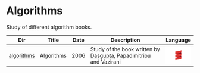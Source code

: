 # Algorithms


Study of different algorithm books.

|          Dir                     | Title                        | Date |  Description | Language |
|----------------------------------|------------------------------|------|--------------|-------------|
| [algorithms](algorithms)         | Algorithms                   | 2006 | Study of the book written by [Dasgupta](http://cseweb.ucsd.edu/~dasgupta/book/index.html), Papadimitriou and Vazirani | <img src="images/Scala_logo.png" width=72px height=50px><img> |
